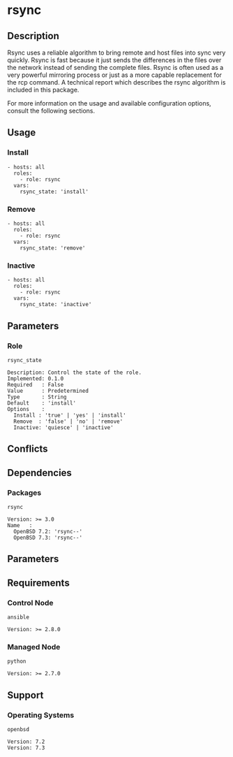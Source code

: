 # rsync

## Description

Rsync uses a reliable algorithm to bring remote and host files into sync very
quickly. Rsync is fast because it just sends the differences in the files over
the network instead of sending the complete files. Rsync is often used as a very
powerful mirroring process or just as a more capable replacement for the rcp
command. A technical report which describes the rsync algorithm is included in
this package.

For more information on the usage and available configuration options,
consult the following sections.

## Usage

### Install

```
- hosts: all
  roles:
    - role: rsync
  vars:
    rsync_state: 'install'
```

### Remove

```
- hosts: all
  roles:
    - role: rsync
  vars:
    rsync_state: 'remove'
```

### Inactive

```
- hosts: all
  roles:
    - role: rsync
  vars:
    rsync_state: 'inactive'
```

## Parameters

### Role

`rsync_state`

    Description: Control the state of the role.
    Implemented: 0.1.0
    Required   : False
    Value      : Predetermined
    Type       : String
    Default    : 'install'
    Options    :
      Install : 'true' | 'yes' | 'install'
      Remove  : 'false' | 'no' | 'remove'
      Inactive: 'quiesce' | 'inactive'

## Conflicts

## Dependencies

### Packages

`rsync`

    Version: >= 3.0
    Name   :
      OpenBSD 7.2: 'rsync--'
      OpenBSD 7.3: 'rsync--'

## Parameters

## Requirements

### Control Node

`ansible`

    Version: >= 2.8.0

### Managed Node

`python`

    Version: >= 2.7.0

## Support

### Operating Systems

`openbsd`

    Version: 7.2
    Version: 7.3
